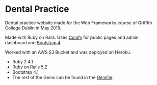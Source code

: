 # Dental Practice

Dental practice website made for the Web Frameworks course of Griffith College Dublin in May 2018.

Made with Ruby on Rails. Uses [Comfy](https://github.com/BoraxKid/comfortable-mexican-sofa) for public pages and admin dashboard and [Bootstrap 4](https://getbootstrap.com/).

Worked with an AWS S3 Bucket and was deployed on Heroku.

* Ruby 2.4.1
* Ruby on Rails 5.2
* Bootstrap 4.1
* The rest of the Gems can be found in the [Gemfile](/Gemfile)
